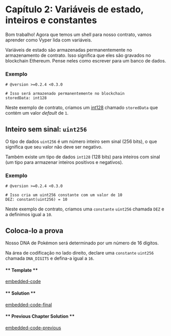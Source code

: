 <!-- Add translation for the following page: https://vyper.fun/#/1/state_vars_and_ints
Do NOT change the code below. The below code runs the code editor -->

# Capítulo 2: Variáveis de estado, inteiros e constantes

Bom trabalho! Agora que temos um shell para nosso contrato, vamos aprender como Vyper lida com variáveis.

Variáveis de estado são armazenadas permanentemente no armazenamento de contrato. Isso significa que eles são gravados no blockchain Ethereum. Pense neles como escrever para um banco de dados.

### Exemplo

```vyper
# @version >=0.2.4 <0.3.0

# Isso será armazenado permanentemente no blockchain
storedData: int128
```

Neste exemplo de contrato, criamos um [int128](https://vyper.readthedocs.io/en/stable/types.html#signed-integer-128-bit) chamado `storedData` que contém um valor _default_ de `1`.

## Inteiro sem sinal: `uint256`

O tipo de dados `uint256` é um número inteiro sem sinal (256 bits), o que significa que seu valor não deve ser negativo.

Também existe um tipo de dados `int128` (128 bits) para inteiros com sinal (um tipo para armazenar inteiros positivos e negativos).

### Exemplo

```vyper
# @version >=0.2.4 <0.3.0

# Isso cria um uint256 constante com um valor de 10
DEZ: constant(uint256) = 10
```

Neste exemplo de contrato, criamos uma `constante` `uint256` chamada `DEZ` e a definimos igual a `10`.

## Coloca-lo a prova

Nosso DNA de Pokémon será determinado por um número de 16 dígitos.

Na área de codificação no lado direito, declare uma `constante` `uint256` chamada `DNA_DIGITS` e defina-a igual a `16`.

<!-- tabs:start -->

#### ** Template **

[embedded-code](../assets/1/1.2-template-code.vy ':include :type=code embed-template')

#### ** Solution **

[embedded-code-final](../assets/1/1.2-finished-code.vy ':include :type=code embed-final')

#### ** Previous Chapter Solution **

[embedded-code-previous](../assets/1/1.1-finished-code.vy ':include :type=code embed-previous')

<!-- tabs:end -->
